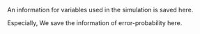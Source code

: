 An information for variables used in the simulation is saved here.

Especially, We save the information of error-probability here.
